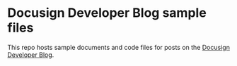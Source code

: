 # Docusign Developer Blog sample files

This repo hosts sample documents and code files for posts on the [Docusign Developer Blog](https://www.docusign.com/blog/developers).
